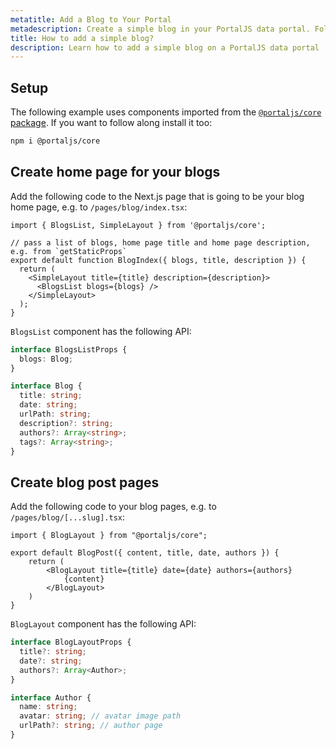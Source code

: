 ```yaml
---
metatitle: Add a Blog to Your Portal
metadescription: Create a simple blog in your PortalJS data portal. Follow our tutorial to set up a blog quickly and easily.
title: How to add a simple blog?
description: Learn how to add a simple blog on a PortalJS data portal
---
```


## Setup

The following example uses components imported from the [`@portaljs/core` package](https://www.npmjs.com/package/@portaljs/core). If you want to follow along install it too:

```sh
npm i @portaljs/core
```

## Create home page for your blogs

Add the following code to the Next.js page that is going to be your blog home page, e.g. to `/pages/blog/index.tsx`:

```tsx
import { BlogsList, SimpleLayout } from '@portaljs/core';

// pass a list of blogs, home page title and home page description, e.g. from `getStaticProps`
export default function BlogIndex({ blogs, title, description }) {
  return (
    <SimpleLayout title={title} description={description}>
      <BlogsList blogs={blogs} />
    </SimpleLayout>
  );
}
```

`BlogsList` component has the following API:

```ts
interface BlogsListProps {
  blogs: Blog;
}

interface Blog {
  title: string;
  date: string;
  urlPath: string;
  description?: string;
  authors?: Array<string>;
  tags?: Array<string>;
}
```

## Create blog post pages

Add the following code to your blog pages, e.g. to `/pages/blog/[...slug].tsx`:

```tsx
import { BlogLayout } from "@portaljs/core";

export default BlogPost({ content, title, date, authors }) {
	return (
		<BlogLayout title={title} date={date} authors={authors}
			{content}
		</BlogLayout>
	)
}
```

`BlogLayout` component has the following API:

```ts
interface BlogLayoutProps {
  title?: string;
  date?: string;
  authors?: Array<Author>;
}

interface Author {
  name: string;
  avatar: string; // avatar image path
  urlPath?: string; // author page
}
```

<DocsPagination prev="/opensource/howtos/markdown" next="/opensource/howtos/data-rich-documents"/>